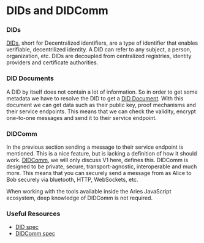 # DIDs and DIDComm

### DIDs

[DIDs](https://www.w3.org/TR/did-core/), short for Decentralized identifiers,
are a type of identifier that enables verifiable, decentrilized identity. A DID
can refer to any subject, a person, organization, etc. DIDs are decoupled from
centralized registries, identity providers and certificate authorities.

### DID Documents

A DID by itself does not contain a lot of information. So in order to get some
metadata we have to resolve the DID to get a [DID
Document](https://www.w3.org/TR/did-core/#dfn-did-documents). With this
document we can get data such as their public key, proof mechanisms and their
service endpoints. This means that we can check the validity, encrypt
one-to-one messages and send it to their service endpoint.

### DIDComm

In the previous section sending a message to their service endpoint is
mentioned. This is a nice feature, but is lacking a definition of how it should
work. [DIDComm](https://identity.foundation/didcomm-messaging/spec/), we will
only discuss V1 here, defines this. DIDComm is designed to be private, secure,
transport-agnostic, interoperable and much more. This means that you can
securely send a message from as Alice to Bob securely via bluetooth, HTTP,
WebSockets, etc.

When working with the tools available inside the Aries JavaScript ecosystem,
deep knowledge of DIDComm is not required.

### Useful Resources

- [DID spec](https://www.w3.org/TR/did-core/)
- [DIDComm spec](https://identity.foundation/didcomm-messaging/spec/)

